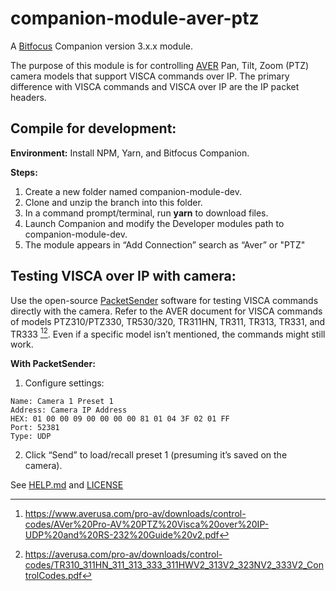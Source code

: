 # companion-module-aver-ptz
A [Bitfocus](https://github.com/bitfocus) Companion version 3.x.x module.

The purpose of this module is for controlling [AVER](https://averusa.com/products/ptz-camera/) Pan, Tilt, Zoom (PTZ) camera models that support VISCA commands over IP. The primary difference with VISCA commands and VISCA over IP are the IP packet headers.

## Compile for development:

**Environment:**
Install NPM, Yarn, and Bitfocus Companion.

**Steps:**
1. Create a new folder named companion-module-dev.
2. Clone and unzip the branch into this folder.
3. In a command prompt/terminal, run **yarn** to download files.
4. Launch Companion and modify the Developer modules path to companion-module-dev.
5. The module appears in “Add Connection” search as “Aver” or "PTZ"

## Testing VISCA over IP with camera:

Use the open-source [PacketSender](https://packetsender.com/) software for testing VISCA commands directly with the camera. Refer to the AVER document for VISCA commands of models PTZ310/PTZ330, TR530/320, TR311HN, TR311, TR313, TR331, and TR333 [^1][^2]. Even if a specific model isn’t mentioned, the commands might still work.

**With PacketSender:**
1. Configure settings: 
```
Name: Camera 1 Preset 1
Address: Camera IP Address
HEX: 01 00 00 09 00 00 00 00 81 01 04 3F 02 01 FF
Port: 52381
Type: UDP
```
2. Click “Send” to load/recall preset 1 (presuming it’s saved on the camera). 

[^1]: https://www.averusa.com/pro-av/downloads/control-codes/AVer%20Pro-AV%20PTZ%20Visca%20over%20IP-UDP%20and%20RS-232%20Guide%20v2.pdf
[^2]: https://averusa.com/pro-av/downloads/control-codes/TR310_311HN_311_313_333_311HWV2_313V2_323NV2_333V2_ControlCodes.pdf

See [HELP.md](./HELP.md) and [LICENSE](./LICENSE)